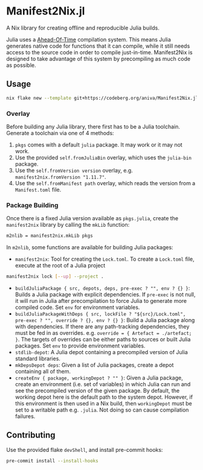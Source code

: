 # Manifest2Nix.jl

A Nix library for creating offline and reproducible Julia builds.

Julia uses a [Ahead-Of-Time](https://docs.julialang.org/en/v1/devdocs/aot/)
compilation system. This means Julia generates native code for functions that it
can compile, while it still needs access to the source code in order to compile
just-in-time. Manifest2Nix is designed to take advantage of this system by
precompiling as much code as possible.

## Usage

``` sh
nix flake new --template git+https://codeberg.org/aniva/Manifest2Nix.jl.git ./minimal
```

### Overlay

Before building any Julia library, there first has to be a Julia toolchain.
Generate a toolchain via one of 4 methods:

1. `pkgs` comes with a default `julia` package. It may work or it may not work.
2. Use the provided `self.fromJuliaBin` overlay, which uses the `julia-bin`
   package.
3. Use the `self.fromVersion version` overlay, e.g. `manifest2nix.fromVersion
   "1.11.7"`.
4. Use the `self.fromManifest path` overlay, which reads the version from a
   `Manifest.toml` file.

### Package Building

Once there is a fixed Julia version available as `pkgs.julia`, create the
`manifest2nix` library by calling the `mkLib` function:

```nix
m2nlib = manifest2nix.mkLib pkgs
```

In `m2nlib`, some functions are available for building Julia packages:

- `manifest2nix`: Tool for creating the `Lock.toml`. To create a `Lock.toml`
  file, execute at the root of a Julia project

```sh
manifest2nix lock [--up] --project .
```

- `buildJuliaPackage { src, depots, deps, pre-exec ? "", env ? {} }`: Builds a
  Julia package with explicit dependencies. If `pre-exec` is not null, it will
  run in Julia after precompilation to force Julia to generate more compiled
  code. Set `env` for environment variables.
- `buildJuliaPackageWithDeps { src, lockFile ? "${src}/Lock.toml", pre-exec ? "", override ? {}, env ? {} }`:
  Build a Julia package along with dependencies. If there are any path-tracking
  dependencies, they must be fed in as overrides. e.g. `override = { Artefact =
  ./artefact; }`. The targets of overrides can be either paths to sources or built
  Julia packages. Set `env` to provide environment variables.
- `stdlib-depot`: A Julia depot containing a precompiled version of Julia
  standard libraries.
- `mkDepsDepot deps`: Given a list of Julia packages, create a depot containing
  all of them.
- `createEnv { package, workingDepot ? "" }`: Given a Julia package, create an
  environment (i.e.  set of variables) in which Julia can run and see the
  precompiled version of the given package. By default, the working depot here is
  the default path to the system depot. However, if this environment is then
  used in a Nix build, then `workingDepot` must be set to a writable path e.g.
  `.julia`. Not doing so can cause compilation failures.

## Contributing

Use the provided flake `devShell`, and install pre-commit hooks:

``` sh
pre-commit install --install-hooks
```
